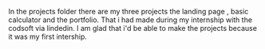  In the projects folder there are my three projects the landing page , basic calculator and the portfolio. That i had made during my internship with the codsoft via lindedin. I am glad that i'd be able to make the projects because it was my first intership.
